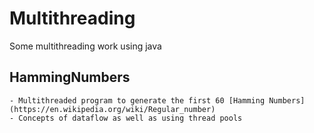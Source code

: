 # Multithreading
Some multithreading work using java

## HammingNumbers
	- Multithreaded program to generate the first 60 [Hamming Numbers](https://en.wikipedia.org/wiki/Regular_number)
	- Concepts of dataflow as well as using thread pools